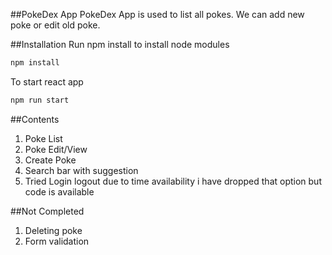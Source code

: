 ##PokeDex App
PokeDex App is used to list all pokes. We can add new poke or edit old poke.

##Installation
Run npm install to install node modules
```bash
npm install
```

To start react app
```bash
npm run start
```

##Contents
1. Poke List
2. Poke Edit/View
3. Create Poke
4. Search bar with suggestion
5. Tried Login logout due to time availability i have dropped that option  but code is available

##Not Completed
1. Deleting poke
3. Form validation
